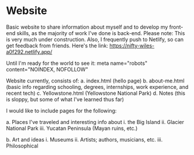 # Website

Basic website to share information about myself and to develop my front-end skills, as the majority of work I've done is back-end. 
Please note: This is very much under construction. Also, I frequently push to Netlify, so can get feedback from friends. 
Here's the link: https://nifty-wiles-a0f292.netlify.app/ 

Until I'm ready for the world to see it:
meta name="robots" content="NOINDEX, NOFOLLOW"

Website currently, consists of:
a. index.html (hello page)
b. about-me.html (basic info regarding schooling, degrees, internships, work experience, and recent tech)
c. Yellowstone.html (Yellowstone National Park) 
d. Notes (this is sloppy, but some of what I've learned thus far)

I would like to include pages for the following: 

a. Places I've traveled and interesting info about
i. the Big Island
ii. Glacier National Park
iii. Yucatan Peninsula (Mayan ruins, etc.)

b. Art and ideas 
i. Museums 
ii. Artists; authors, musicians, etc.
iii. Philosophical 


